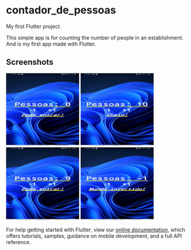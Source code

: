 # contador_de_pessoas

My first Flutter project.

This simple app is for counting the number of people in an establishment.
And is my first app made with Flutter.


## Screenshots

<img src="screenshots/img1.jpg" width="200" height="200" />
<img src="screenshots/img2.jpg" width="200" height="200" />
<img src="screenshots/img3.jpg" width="200" height="200" />
<img src="screenshots/img4.jpg" width="200" height="200" />


For help getting started with Flutter, view our
[online documentation](https://flutter.dev/docs), which offers tutorials,
samples, guidance on mobile development, and a full API reference.
